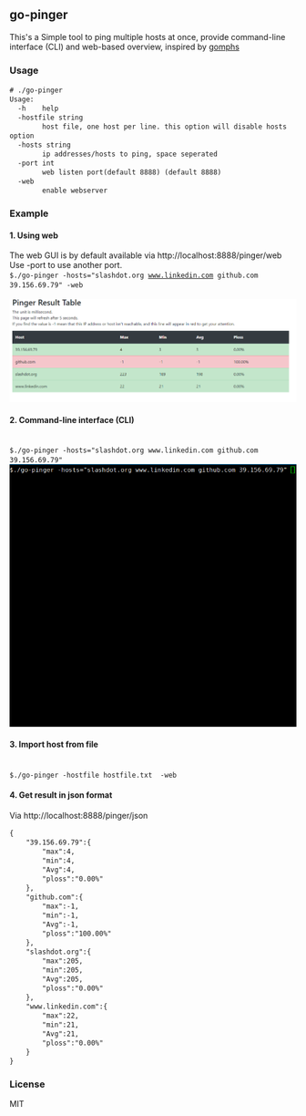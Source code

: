 ## go-pinger

This's a Simple tool to ping multiple hosts at once, provide command-line interface (CLI) and web-based overview, inspired by [gomphs](https://github.com/42wim/gomphs)

### Usage 
```
# ./go-pinger
Usage: 
  -h	help
  -hostfile string
    	host file, one host per line. this option will disable hosts option
  -hosts string
    	ip addresses/hosts to ping, space seperated
  -port int
    	web listen port(default 8888) (default 8888)
  -web
    	enable webserver
```

### Example
#### 1. Using web
The web GUI is by default available via http://localhost:8888/pinger/web
Use -port to use another port.
<code>
$./go-pinger -hosts="slashdot.org www.linkedin.com github.com 39.156.69.79" -web
</code>
<br><br>
<img src="https://github.com/xiaoxuanzi/box/blob/master/go-pinger-web.png" />

#### 2. Command-line interface (CLI) 
<code>
$./go-pinger -hosts="slashdot.org www.linkedin.com github.com 39.156.69.79"
</code>
<img src="https://github.com/xiaoxuanzi/box/blob/master/go-pinger-example-1.gif"/>

#### 3. Import host from file
<code>
$./go-pinger -hostfile hostfile.txt  -web
</code>

#### 4. Get result in json format
Via http://localhost:8888/pinger/json
```
{
    "39.156.69.79":{
        "max":4,
        "min":4,
        "Avg":4,
        "ploss":"0.00%"
    },
    "github.com":{
        "max":-1,
        "min":-1,
        "Avg":-1,
        "ploss":"100.00%"
    },
    "slashdot.org":{
        "max":205,
        "min":205,
        "Avg":205,
        "ploss":"0.00%"
    },
    "www.linkedin.com":{
        "max":22,
        "min":21,
        "Avg":21,
        "ploss":"0.00%"
    }
}
```
### License
MIT
